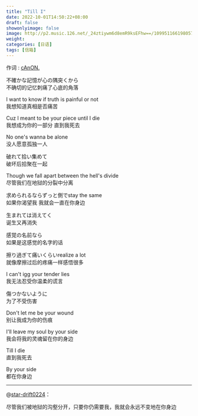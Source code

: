 ```yaml
---
title: "Till I"
date: 2022-10-01T14:50:22+08:00
draft: false
showonlyimage: false
image: http://p2.music.126.net/_24ztiywm6d8emR9ksEFhw==/109951166198057620.jpg
weight: 
categories: [日语]
tags: [信箱]
---
```


作词 : [cAnON.](https://music.163.com/#/song?id=1824708584)
<!--more-->
不確かな記憶が心の隅突くから  
不确切的记忆刺痛了心底的角落  

I want to know if truth is painful or not  
我想知道真相是否痛苦  

Cuz I meant to be your piece until I die  
我想成为你的一部分 直到我死去  

No one's wanna be alone  
没人愿意孤独一人  

破れて拾い集めて  
破坏后拾聚在一起  

Though we fall apart between the hell's divide  
尽管我们在地狱的分裂中分离  

求められるならずっと側でstay the same  
如果你渴望我 我就会一直在你身边  
  
生まれては消えてく  
诞生又再消失  

感覚の名前なら  
如果是这感觉的名字的话  

擦り過ぎて痛いくらいrealize a lot  
就像摩擦过后的疼痛一样感悟很多  

I can't igg your tender lies  
我无法忍受你温柔的谎言  

傷つかないように  
为了不受伤害  

Don't let me be your wound  
别让我成为你的伤痕  

I'll leave my soul by your side  
我会将我的灵魂留在你的身边  

Till I die  
直到我死去  

By your side  
都在你身边  

---

@[star-drift0224](https://music.163.com/user/home?id=350501982)：

尽管我们被地狱的沟壑分开，只要你仍需要我，我就会永远不变地在你身边